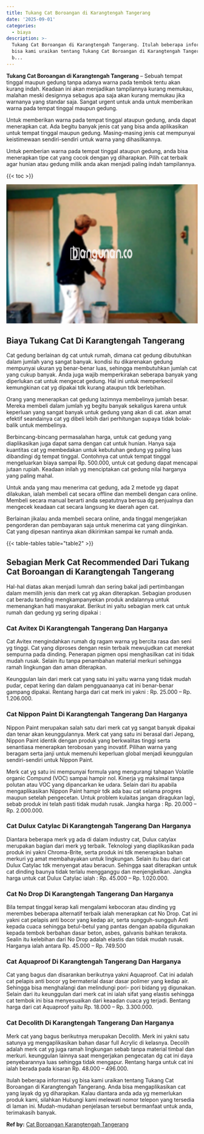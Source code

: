 ```yaml
---
title: Tukang Cat Boroangan di Karangtengah Tangerang
date: '2025-09-01'
categories:
  - biaya
description: >-
  Tukang Cat Boroangan di Karangtengah Tangerang. Itulah beberapa informasi yg
  bisa kami uraikan tentang Tukang Cat Boroangan di Karangtengah Tangerang. Anda
  b...
---
```


**Tukang Cat Boroangan di Karangtengah Tangerang** – Sebuah tempat tinggal maupun gedung tanpa adanya warna pada tembok tentu akan kurang indah. Keadaan ini akan menjadikan tampilannya kurang memukau, malahan meski designnya sebagus apa saja akan kurang memukau jika warnanya yang standar saja. Sangat urgent untuk anda untuk memberikan warna pada tempat tinggal maupun gedung.

Untuk memberikan warna pada tempat tinggal ataupun gedung, anda dapat menerapkan cat. Ada begitu banyak jenis cat yang bisa anda aplikasikan untuk tempat tinggal maupun gedung. Masing-masing jenis cat mempunyai keistimewaan sendiri-sendiri untuk warna yang dihasilkannya.

Untuk pemberian warna pada tempat tinggal ataupun gedung, anda bisa menerapkan tipe cat yang cocok dengan yg diharapkan. Pilih cat terbaik agar hunian atau gedung milik anda akan menjadi paling indah tampilannya.

{{< toc >}}

![Tukang Cat Boroangan di Karangtengah Tangerang](/images/jasa-cat-murah22.png)

## Biaya Tukang Cat Di Karangtengah Tangerang

Cat gedung berlainan dg cat untuk rumah, dimana cat gedung dibutuhkan dalam jumlah yang sangat banyak. kondisi itu dikarenakan gedung mempunyai ukuran yg benar-benar luas, sehingga membutuhkan jumlah cat yang cukup banyak. Anda juga wajib memperkirakan seberapa banyak yang diperlukan cat untuk mengecat gedung. Hal ini untuk memperkecil kemungkinan cat yg dipakai tdk kurang ataupun tdk berlebihan.

Orang yang menerapkan cat gedung lazimnya membelinya jumlah besar. Mereka membeli dalam jumlah yg begitu banyak sekaligus karena untuk keperluan yang sangat banyak untuk gedung yang akan di cat. akan amat efektif seandainya cat yg dibeli lebih dari perhitungan supaya tidak bolak-balik untuk membelinya.

Berbincang-bincang permasalahan harga, untuk cat gedung yang diaplikasikan juga dapat sama dengan cat untuk hunian. Hanya saja kuantitas cat yg membedakan untuk kebutuhan gedung yg paling luas dibandingi dg tempat tinggal. Contohnya cat untuk tempat tinggal mengeluarkan biaya sampai Rp. 500.000, untuk cat gedung dapat mencapai jutaan rupiah. Keadaan inilah yg menciptakan cat gedung nilai harganya yang paling mahal.

Untuk anda yang mau menerima cat gedung, ada 2 metode yg dapat dilakukan, ialah membeli cat secara offline dan membeli dengan cara online. Membeli secara manual berarti anda sepatutnya bersua dg penjualnya dan mengecek keadaan cat secara langsung ke daerah agen cat.

Berlainan jikalau anda membeli secara online, anda tinggal mengerjakan pengorderan dan pembayaran saja untuk menerima cat yang diinginkan. Cat yang dipesan nantinya akan dikirimkan sampai ke rumah anda.

{{< table-tables table="table2" >}}

## Sebagian Merk Cat Recommended Dari Tukang Cat Boroangan di Karangtengah Tangerang

Hal-hal diatas akan menjadi lumrah dan sering bakal jadi pertimbangan dalam memilih jenis dan merk cat yg akan diterapkan. Sebagian produsen cat beradu tanding mengkampanyekan produk andalannya untuk memenangkan hati masyarakat. Berikut ini yaitu sebagian merk cat untuk rumah dan gedung yg sering dipakai :

### Cat Avitex Di Karangtengah Tangerang Dan Harganya

Cat Avitex mengindahkan rumah dg ragam warna yg bercita rasa dan seni yg tinggi. Cat yang diproses dengan resin terbaik mewujudkan cat merekat sempurna pada dinding. Penerapan pigmen opsi menghasilkan cat ini tidak mudah rusak. Selain itu tanpa penambahan material merkuri sehingga ramah lingkungan dan aman diterapkan.

Keunggulan lain dari merk cat yang satu ini yaitu warna yang tidak mudah pudar, cepat kering dan dalam pengguanaanya cat ini benar-benar gampang dipakai. Rentang harga dari cat merk ini yakni : Rp. 25.000 – Rp. 1.206.000.

### Cat Nippon Paint Di Karangtengah Tangerang Dan Harganya

Nippon Paint merupakan salah satu dari merk cat yg sangat banyak dipakai dan tenar akan keunggulannya. Merk cat yang satu ini berasal dari Jepang, Nippon Paint identik dengan produk yang berkwalitas tinggi serta senantiasa menerapkan terobosan yang inovatif. Pilihan warna yang beragam serta janji untuk memenuhi keperluan global menjadi keunggulan sendiri-sendiri untuk Nippon Paint.

Merk cat yg satu ini mempunyai formula yang mengurangi tahapan Volatile organic Compund (VOC) sampai hampir nol. Kinerja yg maksimal tanpa polutan atau VOC yang dipancarkan ke udara. Selain dari itu apabila mengaplikasikan Nippon Paint hampir tdk ada bau cat selama progres maupun setelah pengecetan. Untuk problem kulaitas jangan diragukan lagi, sebab produk ini telah pasti tidak mudah rusak. Jangka harga : Rp. 20.000 – Rp. 2.000.000.

### Cat Dulux Catylac Di Karangtengah Tangerang Dan Harganya

Diantara beberapa merk yg ada di dalam industry cat, Dulux catylax merupakan bagian dari merk yg terbaik. Teknologi yang diaplikasikan pada produk ini yakni Chroma-Brite, serta produk ini tdk menerapkan bahan merkuri yg amat membahayakan untuk lingkungan. Selain itu bau dari cat Dulux Catylac tdk menyengat atau beracun. Sehingga saat diterapkan untuk cat dinding baunya tidak terlalu mengganggu dan menjengkelkan. Jangka harga untuk cat Dulux Catylac ialah : Rp. 45.000 – Rp. 1.020.000.

### Cat No Drop Di Karangtengah Tangerang Dan Harganya

Bila tempat tinggal kerap kali mengalami kebocoran atau dinding yg merembes beberapa alternatif terbaik ialah menerapkan cat No Drop. Cat ini yakni cat pelapis anti bocor yang kedap air, serta sungguh-sungguh Anti kepada cuaca sehingga betul-betul yang pantas dengan apabila digunakan kepada tembok berbahan dasar beton, asbes, galvanis bahkan terakota. Sealin itu kelebihan dari No Drop adalah elastis dan tidak mudah rusak. Harganya ialah antara Rp. 45.000 – Rp. 749.500

### Cat Aquaproof Di Karangtengah Tangerang Dan Harganya

Cat yang bagus dan disarankan berikutnya yakni Aquaproof. Cat ini adalah cat pelapis anti bocor yg bermaterial dasar dasar polimer yang kedap air. Sehingga bisa menghalangi dan melindungi pori- pori bidang yg digunakan. Selain dari itu keunggulan dari merk cat ini ialah sifat yang elastis sehingga cat tembok ini bisa menyesuaikan dari keaadan cuaca yg terjadi. Bentang harga dari cat Aquaproof yaitu Rp. 18.000 – Rp. 3.300.000.

### Cat Decolith Di Karangtengah Tangerang Dan Harganya

Merk cat yang bagus berikutnya merupakan Decolith. Merk ini yakni satu satunya yg mengaplikasikan bahan dasar full Acrylic di kelasnya. Decolih adalah merk cat yg juga ramah lingkungan sebab tanpa material timbal dan merkuri. keunggulan lainnya saat mengerjakan pengecatan dg cat ini daya penyebarannya luas sehingga tidak mengapur. Rentang harga untuk cat ini ialah berada pada kisaran Rp. 48.000 – 496.000.

Itulah beberapa informasi yg bisa kami uraikan tentang Tukang Cat Boroangan di Karangtengah Tangerang. Anda bisa mengaplikasikan cat yang layak dg yg diharapkan. Kalau diantara anda ada yg memerlukan produk kami, silahkan Hubungi kami melewati nomor telepon yang tersedia di laman ini. Mudah-mudahan penjelasan tersebut bermanfaat untuk anda, terimakasih banyak.

**Ref by:** [Cat Boroangan Karangtengah Tangerang](https://id.wikipedia.org/wiki/Cat)
